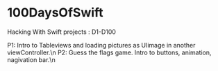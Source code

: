 # 100DaysOfSwift
Hacking With Swift projects : D1-D100

P1: Intro to Tableviews and loading pictures as UIimage in another viewController.\n
P2: Guess the flags game. Intro to buttons, animation,  nagivation bar.\n
